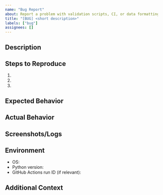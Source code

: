 ```yaml
---
name: "Bug Report"
about: Report a problem with validation scripts, CI, or data formatting
title: "[BUG] <short description>"
labels: ["bug"]
assignees: []
---
```


## Description
<!-- A clear and concise description of the bug -->

## Steps to Reproduce
1. 
2. 
3. 

## Expected Behavior
<!-- What should happen -->

## Actual Behavior
<!-- What actually happened -->

## Screenshots/Logs
<!-- If applicable -->

## Environment
- OS:
- Python version:
- GitHub Actions run ID (if relevant):

## Additional Context
<!-- Add any other context here -->

